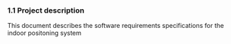 ### 1.1 Project description

This document describes the software requirements specifications for the indoor positoning system <Title>. The system will be designed and implemented by the team cOOlKids.


### 1.2 System description

<Title> is an indoor positioning system that allows for the users to locate classmates, teacher or other staff members of Metropolia. The users will have to download an app to their smartphones in order to use the system. 


......................
